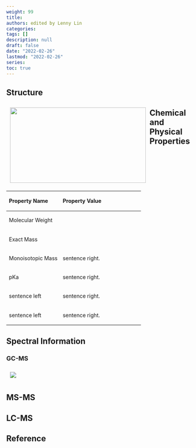 ```yaml
---
weight: 99
title: 
authors: edited by Lenny Lin
categories: 
tags: []
description: null
draft: false
date: "2022-02-26"
lastmod: "2022-02-26"
series: 
toc: true
---
```


<!--more-->

## Structure
<div class = "row">
<img width ="360" height= "200" src = "/docs/images/" style ="float: left" HSPACE="10" VSPACE="10"/>
</div>

## Chemical and Physical Properties

<table style="width:100%; font-size: 100%">
<caption style="text-align:left", align = "top"><b></b></caption>
<colgroup><col style="width: 40%" /><col style="width: 60%" />
</colgroup>
<thead>
  <tr VALIGN=TOP style="text-align:left"  class="header">
    <th><p>Property Name</p></th>
    <th><p>Property Value</p></th>
  </tr>
</thead>
<tbody VALIGN=TOP>
  <tr class="odd">
    <td><p>Molecular Weight
    </p></td>
    <td><p>
    </p></td>
  </tr>
  <tr class="even">
    <td><p>Exact Mass
    </p></td>
    <td><p>
    </p></td>
  </tr>
  <tr class="odd">
    <td><p>Monoisotopic Mass
    </p></td>
    <td><p>sentence right.
    </p></td>
  </tr>
  <tr class="even">
    <td><p>pKa
    </p></td>
    <td><p> sentence right.
    </p></td>
  </tr>
  <tr class="odd">
    <td><p>sentence left
    </p></td>
    <td><p>sentence right.
    </p></td>
  </tr>
  <tr class="even">
    <td><p>sentence left
    </p></td>
    <td><p> sentence right.
    </p></td>
  </tr>
</tbody>
</table>


## Spectral Information

### GC-MS

<div class = "row">
  <div class= "column_right" style="width:360px;">
  <img src = "/docs/images/" HSPACE="10" VSPACE="10"/>  
</div>
  
</div>  

## MS-MS

## LC-MS

## Reference
<a href = "" target="_blank" rel="noopener noreferrer">  </a>